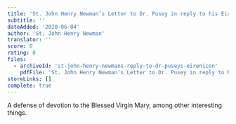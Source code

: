 ```yaml
---
title: 'St. John Henry Newman’s Letter to Dr. Pusey in reply to his Eirenicon'
subtitle: ''
dateAdded: '2020-06-04'
author: 'St. John Henry Newman'
translator: ''
score: 0
rating: 0
files:
  - archiveId: 'st-john-henry-newmans-reply-to-dr-puseys-eirenicon'
    pdfFile: 'St. John Henry Newman’s Letter to Dr. Pusey in reply to his Eirenicon.pdf'
storeLinks: []
complete: true
---
```


A defense of devotion to the Blessed Virgin Mary, among other interesting things.
